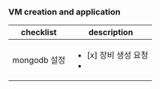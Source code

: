 ### VM creation and application

| checklist    | description                           |
| ------------ | ------------------------------------- |
| mongodb 설정  | <ul><li>[x] 장비 생성 요청</li><li></li></ul> |

